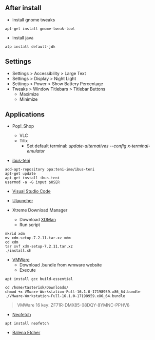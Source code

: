 ## After install
- Install gnome tweaks
```console
apt-get install gnome-tweak-tool
```

- Install java
```console
atp install default-jdk
```

## Settings

- Settings > Accessibility > Large Text
- Settings > Display > Night Light
- Settings > Power > Show Battery Percentage
- Tweaks > Window Titlebars > Titlebar Buttons
  - Maximize
  - Minimize

## Applications
- Pop!_Shop
  - VLC
  - Tilix
    - Set default terminal: *update-alternatives --config x-terminal-emulator*

- [ibus-teni](https://github.com/teni-ime/ibus-teni)
```console
add-apt-repository ppa:teni-ime/ibus-teni
apt-get update
apt-get install ibus-teni
usermod -a -G input $USER
```

- [Visual Studio Code](https://code.visualstudio.com/download)

- [Ulauncher](https://ulauncher.io/)

- Xtreme Download Manager

  - Download [XDMan](http://xdman.sourceforge.net/#downloads)
  - Run script
```console
mkrid xdm
mv xdm-setup-7.2.11.tar.xz xdm
cd xdm
tar xvf xdm-setup-7.2.11.tar.xz
./install.sh
```

- [VMWare](https://www.vmware.com/products/workstation-pro/workstation-pro-evaluation.html)
  - Download .bundle from wmware website
  - Execute
```console
apt install gcc build-essential

cd /home/tasterisk/Downloads/
chmod +x VMware-Workstation-Full-16.1.0-17198959.x86_64.bundle
./VMware-Workstation-Full-16.1.0-17198959.x86_64.bundle
```
> VMWare 16 key: ZF71R-DMX85-08DQY-8YMNC-PPHV8

- [Neofetch](https://github.com/dylanaraps/neofetch)
```console
apt install neofetch
```

- [Balena Etcher](https://www.balena.io/etcher/)
